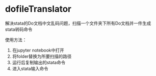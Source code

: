# dofileTranslator
解决stata的Do文档中文乱码问题，扫描一个文件夹下所有Do文档并一件生成stata转码命令

使用方法：
1. 在jupyter notebook中打开
2. 将folder替换为所要扫描的路径
3. 运行后复制输出的stata命令
4. 进入stata输入命令
